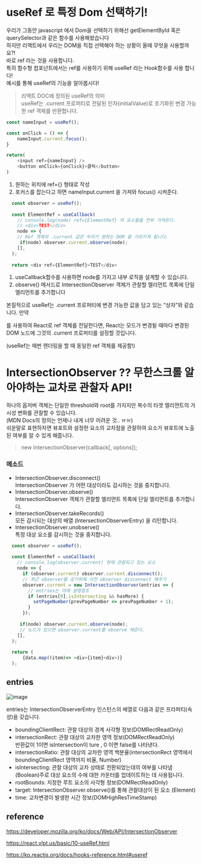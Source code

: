# useRef 로 특정 Dom 선택하기!

우리가 그동안 javascript 에서 Dom을 선택하기 위해선 getElementById 혹은 querySelector과 같은 함수를 사용해왔습니다 <br/>
하지만 리액트에서 우리는 DOM을 직접 선택해야 하는 상황이 올때 무엇을 사용할까요?!<br/>
바로 ref 라는 것을 사용합니다.<br/>
특히 함수형 컴포넌트에서는 ref를 사용하기 위해 useRef 라는 Hook함수를 사용 합니다!<br/>
예시를 통해 useRef의 기능을 알아봅시다!<br/>

> 리액트 DOC에 정의된 useRef의 의미<br/>
> useRef는 .current 프로퍼티로 전달된 인자(initialValue)로 초기화된 변경 가능한 ref 객체를 반환합니다.

```javascript
const nameInput = useRef();

const onClick = () => {
    nameInput.current.focus();
}

return(
    <input ref={nameInput} />
    <button onClick={onClick}>클릭</button>
)
```
1. 원하는 위치에 ref={} 형태로 작성
2. 포커스를 잡는다고 하면 nameInput.current 을 가져와 focus() 시켜준다.


```javascript
  const observer = useRef();
  
  const ElementRef = useCallback(
    // console.log(node) ref={ElementRef} 의 요소들을 전부 가져온다.
    // <div>TEST</div>
    node => {
    // Ref 객체의 .current 값은 우리가 원하는 DOM 을 가르키게 됩니다.
     if(node) observer.current.observe(node);
    [],
  );
  
  return <div ref={ElementRef}>TEST</div>
```
1. useCallback함수를 사용하면 node를 가지고 내부 로직을 설계할 수 있습니다.
2. observe() 메서드로 IntersectionObserver 객체가 관찰할 엘리먼트 목록에 단일 엘리먼트를 추가합니다

본질적으로 useRef는 .current 프로퍼티에 변경 가능한 값을 담고 있는 “상자”와 같습니다.
만약 <div ref={myRef} />를 사용하여 React로 ref 객체를 전달한다면, 
React는 모드가 변경될 때마다 변경된 DOM 노드에 그것의 .current 프로퍼티를 설정할 것입니다.

(useRef는 매번 렌더링을 할 때 동일한 ref 객체를 제공함!)


# IntersectionObserver ?? 무한스크롤 알아야하는 교차로 관찰자 API!

하나의 옵저버 객체는 단일한 threshold와 root를 가지지만 복수의 타겟 엘리먼트의 가시성 변화를 관찰할 수 있습니다. <br/>
(MDN Docs의 정의는 언제나 내게 너무 어려운 것.. ㅠㅠ)<br/>
쉬운말로 표현하자면 뷰포트와 설정한 요소의 교차점을 관찰하여 요소가 뷰포트에 노출된 여부를 알 수 있게 해줍니다.<br/>

> new IntersectionObserver(callback[, options]);

### 메소드
* IntersectionObserver.disconnect()<br/>
 IntersectionObserver 가 어떤 대상이라도 감시하는 것을 중지합니다.
* IntersectionObserver.observe()<br/>
IntersectionObserver 객체가 관찰할 엘리먼트 목록에 단일 엘리먼트를 추가합니다.
* IntersectionObserver.takeRecords()<br/>
모든 감시되는 대상의 배열 (IntersectionObserverEntry) 을 리턴합니다.
* IntersectionObserver.unobserve() <br/>
특정 대상 요소를 감시하는 것을 중지합니다.


```javascript
  const observer = useRef();
  
  const ElementRef = useCallback(
    // console.log(observer.current) 현재 관찰되고 있는 요소 
    node => {
      if (observer.current) observer.current.disconnect();
      // 최근 observer를 갖기위해 이전 observer disconnect 해주기
      observer.current = new IntersectionObserver(entries => {
        // entries는 아래 설명참조
        if (entries[0].isIntersecting && hasMore) {
          setPageNumber(prevPageNumber => prevPageNumber + 1);
        }
      });
      
     if(node) observer.current.observe(node);
     // 노드가 있으면 observer.current를 observe 해준다.
    [],
  );
  
  return (
      {data.map((item)=> <div>{item}<div>)}
  );
```


## entries


![image](https://user-images.githubusercontent.com/61695175/127254835-27e8804b-c3d4-4fbd-b148-6cda9be1cdad.png)

entries는 IntersectionObserverEntry 인스턴스의 배열로 다음과 같은 프라퍼티(속성)을 갖습니다.
* boundingClientRect: 관찰 대상의 경계 사각형 정보(DOMRectReadOnly)
* intersectionRect: 관찰 대상의 교차한 영역 정보(DOMRectReadOnly)<br/>
  반환값이 1이면 isIntersection이 ture , 0 이면 false를 나타낸다.
* intersectionRatio: 관찰 대상의 교차한 영역 백분율(intersectionRect 영역에서 boundingClientRect 영역까지 비율, Number)
* isIntersecting: 관찰 대상의 교차 상태로 전환되었는데의 여부를 나타냄(Boolean)주로  대상 요소의 수에 대한 카운터를 업데이트하는 데 사용됩니다.
* rootBounds: 지정한 루트 요소의 사각형 정보(DOMRectReadOnly)
* target: IntersectionObserver.observe()를 통해 관찰대상이 된 요소 (Element)
* time: 교차변경이 발생한 시간 정보(DOMHighResTimeStamp)


## reference
https://developer.mozilla.org/ko/docs/Web/API/IntersectionObserver

https://react.vlpt.us/basic/10-useRef.html

https://ko.reactjs.org/docs/hooks-reference.html#useref
